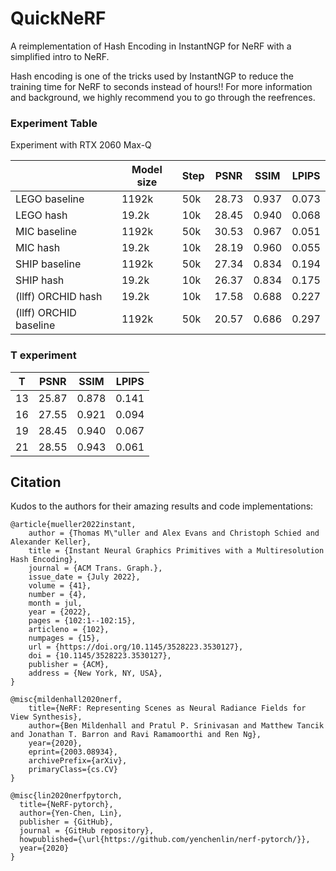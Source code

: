 # QuickNeRF
A reimplementation of Hash Encoding in InstantNGP for NeRF with a simplified intro to NeRF.

Hash encoding is one of the tricks used by InstantNGP to reduce the training time for NeRF to seconds instead of hours!!
For more information and background, we highly recommend you to go through the reefrences.

### Experiment Table

Experiment with RTX 2060 Max-Q

|                        | Model size | Step | PSNR  | SSIM  | LPIPS |
| ---------------------- | ---------- | ---- | ----- | ----- | ----- |
| LEGO baseline          | 1192k      | 50k  | 28.73 | 0.937 | 0.073 |
| LEGO hash              | 19.2k      | 10k  | 28.45 | 0.940 | 0.068 |
| MIC baseline           | 1192k      | 50k  | 30.53 | 0.967 | 0.051 |
| MIC hash               | 19.2k      | 10k  | 28.19 | 0.960 | 0.055 |
| SHIP baseline          | 1192k      | 50k  | 27.34 | 0.834 | 0.194 |
| SHIP hash              | 19.2k      | 10k  | 26.37 | 0.834 | 0.175 |
| (llff) ORCHID hash     | 19.2k      | 10k  | 17.58 | 0.688 | 0.227 |
| (llff) ORCHID baseline | 1192k      | 50k  | 20.57 | 0.686 | 0.297 |

### T experiment

| T    | PSNR  | SSIM  | LPIPS |
| ---- | ----- | ----- | ----- |
| 13   | 25.87 | 0.878 | 0.141 |
| 16   | 27.55 | 0.921 | 0.094 |
| 19   | 28.45 | 0.940 | 0.067 |
| 21   | 28.55 | 0.943 | 0.061 |

## Citation
Kudos to the authors for their amazing results and code implementations:
```
@article{mueller2022instant,
    author = {Thomas M\"uller and Alex Evans and Christoph Schied and Alexander Keller},
    title = {Instant Neural Graphics Primitives with a Multiresolution Hash Encoding},
    journal = {ACM Trans. Graph.},
    issue_date = {July 2022},
    volume = {41},
    number = {4},
    month = jul,
    year = {2022},
    pages = {102:1--102:15},
    articleno = {102},
    numpages = {15},
    url = {https://doi.org/10.1145/3528223.3530127},
    doi = {10.1145/3528223.3530127},
    publisher = {ACM},
    address = {New York, NY, USA},
}

@misc{mildenhall2020nerf,
    title={NeRF: Representing Scenes as Neural Radiance Fields for View Synthesis},
    author={Ben Mildenhall and Pratul P. Srinivasan and Matthew Tancik and Jonathan T. Barron and Ravi Ramamoorthi and Ren Ng},
    year={2020},
    eprint={2003.08934},
    archivePrefix={arXiv},
    primaryClass={cs.CV}
}

@misc{lin2020nerfpytorch,
  title={NeRF-pytorch},
  author={Yen-Chen, Lin},
  publisher = {GitHub},
  journal = {GitHub repository},
  howpublished={\url{https://github.com/yenchenlin/nerf-pytorch/}},
  year={2020}
}
```
